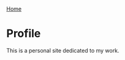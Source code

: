 [Home](https://kventayen.github.io/portfolio/)

# Profile
This is a personal site dedicated to my work.
